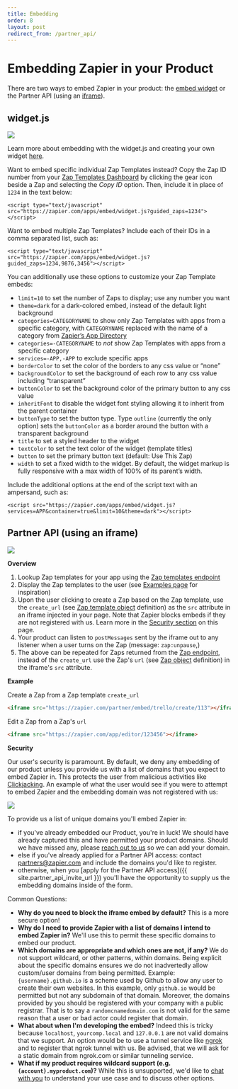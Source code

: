 ```yaml
---
title: Embedding
order: 8
layout: post
redirect_from: /partner_api/
---
```


# Embedding Zapier in your Product

There are two ways to embed Zapier in your product: the [embed widget](#widget) or the Partner API (using an [iframe](#iframe)).

## widget.js

![](https://cdn.zapier.com/zapier/images/partners/in-your-product.png)

Learn more about embedding with the widget.js and creating your own widget [here](https://zapier.com/partner/embed/).

Want to embed specific individual Zap Templates instead? Copy the Zap ID number from your [Zap Templates Dashboard](https://zapier.com/developer/zap-templates/) by clicking the gear icon beside a Zap and selecting the _Copy ID_ option. Then, include it in place of `1234` in the text below:

`<script type="text/javascript" src="https://zapier.com/apps/embed/widget.js?guided_zaps=1234"></script>`

Want to embed multiple Zap Templates? Include each of their IDs in a comma separated list, such as:

`<script type="text/javascript" src="https://zapier.com/apps/embed/widget.js?guided_zaps=1234,9876,3456"></script>`

<a id="embed-widget-options"></a>
You can additionally use these options to customize your Zap Template embeds:

- `limit=10` to set the number of Zaps to display; use any number you want
- `theme=dark` for a dark-colored embed, instead of the default light background
- `categories=CATEGORYNAME` to show only Zap Templates with apps from a specific category, with `CATEGORYNAME` replaced with the name of a category from [Zapier’s App Directory](https://zapier.com/apps/)
- `categories=-CATEGORYNAME` to _not_ show Zap Templates with apps from a specific category
- `services=-APP,-APP` to exclude specific apps
- `borderColor` to set the color of the borders to any css value or “none”
- `backgroundColor` to set the background of each row to any css value including “transparent”
- `buttonColor` to set the background color of the primary button to any css value
- `inheritFont` to disable the widget font styling allowing it to inherit from the parent container
- `buttonType` to set the button type. Type `outline` (currently the only option) sets the `buttonColor` as a border around the button with a transparent background
- `title` to set a styled header to the widget
- `textColor` to set the text color of the widget (template titles)
- `button` to set the primary button text (default: Use This Zap)
- `width` to set a fixed width to the widget. By default, the widget markup is fully responsive with a max width of 100% of its parent’s width.

Include the additional options at the end of the script text with an ampersand, such as:

`<script src="https://zapier.com/apps/embed/widget.js?services=APP&container=true&limit=10&theme=dark"></script>`

<span id="iframe"><!-- helper anchor for simpler linking --></span>

## Partner API (using an iframe)

![](https://cdn.zapier.com/storage/photos/edcf17488c8250dca213ed2083846fc5.png)

**Overview**

1. Lookup Zap templates for your app using the [Zap templates endpoint](/partner_api/endpoints#get_v1zaptemplates)
2. Display the Zap templates to the user (see [Examples page](/partner_api/examples) for inspiration)
3. Upon the user clicking to create a Zap based on the Zap template, use the `create_url` (see [Zap template object](/partner_api/endpoints#zap-template) definition) as the `src` attribute in an iframe injected in your page. Note that Zapier blocks embeds if they are not registered with us. Learn more in the [Security section](#security) on this page.
4. Your product can listen to `postMessages` sent by the iframe out to any listener when a user turns on the Zap (message: `zap:unpause`,)
5. The above can be repeated for Zaps returned from the [Zap endpoint](/partner_api/endpoints#get_v1zaps), instead of the `create_url` use the Zap's `url` (see [Zap object](/partner_api/endpoints#zap) definition) in the iframe's `src` attribute.

**Example**

Create a Zap from a Zap template `create_url`

```html
<iframe src="https://zapier.com/partner/embed/trello/create/113"></iframe>
```

Edit a Zap from a Zap's `url`

```html
<iframe src="https://zapier.com/app/editor/123456"></iframe>
```

<span id="security"><!-- helper anchor to security section --></span>

**Security**

Our user's security is paramount. By default, we deny any embedding of our product unless you provide us with a list of domains that you expect to embed Zapier in. This protects the user from malicious activities like [Clickjacking](https://www.owasp.org/index.php/Clickjacking). An example of what the user would see if you were to attempt to embed Zapier and the embedding domain was not registered with us:

![](https://zappy.zapier.com/d417e90269bb019fcbe5718d18eb572d.png)

To provide us a list of unique domains you'll embed Zapier in:

- if you've already embedded our Product, you're in luck! We should have already captured this and have permitted your product domains. Should we have missed any, please [reach out to us](mailto:partners@zapier.com) so we can add your domain.
- else if you've already applied for a Partner API access: contact [partners@zapier.com](mailto:partners@zapier.com) and include the domains you'd like to register.
- otherwise, when you [apply for the Partner API access]({{ site.partner_api_invite_url }}) you'll have the opportunity to supply us the embedding domains inside of the form.

Common Questions:

- **Why do you need to block the iframe embed by default?** This is a more secure option!
- **Why do I need to provide Zapier with a list of domains I intend to embed Zapier in?** We'll use this to permit these specific domains to embed our product.
- **Which domains are appropriate and which ones are not, if any?** We do not support wildcard, or other patterns, within domains. Being explicit about the specific domains ensures we do not inadvertedly allow custom/user domains from being permitted. Example: `{username}.github.io` is a scheme used by Github to allow any user to create their own websites. In this example, only `github.io` would be permitted but not any subdomain of that domain. Moreover, the domains provided by you should be registered with your company with a public registrar. That is to say a `randomcnamedomain.com` is not valid for the same reason that a user or bad actor could register that domain.
- **What about when I'm developing the embed?** Indeed this is tricky because `localhost`, `yourcomp.local` and `127.0.0.1` are not valid domains that we support. An option would be to use a tunnel service like [ngrok](https://ngrok.com/) and to register that ngrok tunnel with us. Be advised, that we will ask for a static domain from ngrok.com or similar tunneling service.
- **What if my product requires wildcard support (e.g. `{account}.myproduct.com`)?** While this is unsupported, we'd like to [chat with you](mailto:partners@zapier.com) to understand your use case and to discuss other options.
